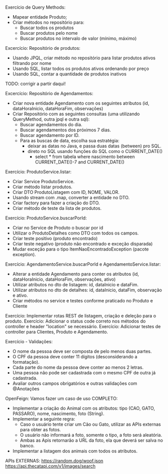 Exercício de Query Methods:
  - Mapear entidade Produto;
  - Criar métodos no repositório para:
    - Buscar todos os produtos
    - Buscar produtos pelo nome
    - Buscar produtos no intervalo de valor (mínimo, máximo)

Excercício: Repositório de produtos:
  - Usando JPQL, criar método no repositório para listar produtos ativos filtrando por nome
  - Usando SQL, listar todos os produtos ativos ordenando por preço
  - Usando SQL, contar a quantidade de produtos inativos

TODO: corrigir a partir daqui!

Excercício: Repositório de Agendamentos:

- Criar nova entidade Agendamento com os seguintes atributos (id, dataHoraInicio, dataHoraFim, observações)
- Criar Repositório com as seguintes consultas (uma utilizando QueryMethod, outra jpql e outra sql):
  - Buscar agendamentos do dia.
  - Buscar agendamentos dos próximos 7 dias.
  - Buscar agendamento por ID.
  - Para as buscas de data, escolha sua estratégia:
    - deixar as datas no Java, e passa duas datas (between) pro SQL.
    - direto no SQL usando funções do SQL como o CURRENT_DATE()
        - select * from tabela where nascimento between CURRENT_DATE()-7 and CURRENT_DATE()

Exercício: ProdutoService.listar:

- Criar Service ProdutoService.
- Criar método listar produtos.
- Criar DTO ProdutoListagem com ID, NOME, VALOR.
- Usando stream com .map, converter a entidade no DTO.
- Criar factory para fazer a criação do DTO.
- Criar método de teste da lista de produtos.

Exercício: ProdutoService.buscarPorId:

- Criar no Service de Produto o buscar por id
- Utilizar o ProdutoDetalhes como DTO com todos os campos.
- Criar teste positivo (produto encontrado)
- Criar teste negativo (produto não encontrado e exceção disparada)
- Mudar exceção para o tipo ItemNaoEncontradoException (pacote exception).

Exercício: AgendamentoService.buscarPorId e AgendamentoService.listar:

- Alterar a entidade Agendamento para conter os atributos (id, dataHoraInicio, dataHoraFim, observações, ativo)
- Utilizar atributos no dto de listagem: id, dataInicio e dataFim.
- Utilizar atributos no dto de detalhes: id, dataInicio, dataFim, observação e ativo.
- Criar métodos no service e testes conforme praticado no Produto e Cliente

Exercício: Implementar rotas REST de listagem, criação e deleção para o produto.
Exercício: Adicionar o status code correto nos métodos do controller e header "location" se necessário.
Exercício: Adicionar testes de controller para Clientes, Produto e Agendamento.

Exercício - Validações:
- O nome da pessoa deve ser composta de pelo menos duas partes.
- O CPF da pessoa deve conter 11 dígitos (desconsiderando a formatação).
- Cada parte do nome da pessoa deve conter ao menos 2 letras.
- Uma pessoa não pode ser cadastrada com o mesmo CPF de outra já cadastrada.
- Avaliar outros campos obrigatórios e outras validações com @Anotações

OpenFeign: Vamos fazer um caso de uso COMPLETO:

- Implementar a criação do Animal com os atributos: tipo (CAO, GATO, PASSARO), nome, nascimento, foto (String).
- Implementar a seguinte regra:
    - Caso o usuário tente criar um Cão ou Gato, utilizar as APIs externas para obter as fotos.
    - O usuário não informará a foto, somente o tipo, a foto será aleatória.
    - Ambas as Apis retornarão a URL da foto, ela que deverá ser salva no banco.
- Implementar a listagem dos animais com todos os atributos.

APIs EXTERNAS:
https://random.dog/woof.json
https://api.thecatapi.com/v1/images/search
